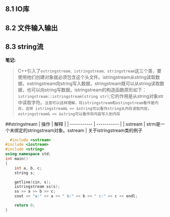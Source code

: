 ## 8.1 IO库
## 8.2 文件输入输出
## 8.3 string流

**笔记:**
> C++引入了`ostringstream、istringstream、stringstream`这三个类，要使用他们创建对象就必须包含<sstream>这个头文件。istringstream从string读取数据，ostringstream向string写入数据，stringstream既可以从string读取数据，也可以向string写数据。istringstream的构造函数原形如下：`istringstream::istringstream(string str)`;它的作用是从string对象str中读取字符。`注意可以这样理解，将istringstream和ostingstream看作是内存，这样 istringstream& >> &string可以看作string从内存读取内容，ostringstream& << &string可以看作将内容写入到内存`

##stringstream
| 操作 | 解释 |
| ----------- | ----------- |
| sstream | strm是一个未绑定的stringstream对象。sstream |
关于istringstream类的例子
```cpp
  #include <sstream>
#include <iostream>
#include <string>
using namespace std;
int main()
{
    int a, b, c;
    string s;

    getline(cin, s);
    istringstream ss(s);
    ss >> a >> b >> c;
    cout << "a:" << a << " b:" << b << " c:" << c << endl;

    return 0;
}
```
